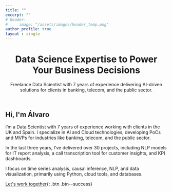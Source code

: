 ```yaml
---
title: ""
excerpt: ""
# header:
#     image: "/assets/images/header_temp.png"
author_profile: true
layout : single
---
```


<!-- Clear Value Proposition -->
<header>
  <h1>Data Science Expertise to Power Your Business Decisions</h1>
  <p>Freelance Data Scientist with 7 years of experience delivering AI-driven solutions for clients in banking, telecom, and the public sector.</p>
</header>


<!-- Introduction Text -->
<section id="about-me">
  <h2>Hi, I'm Álvaro</h2>
  <p>
    I’m a Data Scientist with 7 years of experience working with clients in the UK and Spain. I specialize in AI and Cloud technologies, developing PoCs and MVPs for industries like banking, telecom, and the public sector.
  </p>
  <p>
    In the last three years, I’ve delivered over 30 projects, including NLP models for IT report analysis, a call transcription tool for customer insights, and KPI dashboards.
  </p>
  <p>
    I focus on time series analysis, causal inference, NLP, and data visualization, primarily using Python, cloud tools, and databases.
  </p>
</section>

<!-- Call to Action Buttons -->
<!-- <section class="cta-buttons">
  <a href="/contact" class="btn btn-success">Let’s Work Together</a>
  <a href="/portfolio" class="btn btn-success">See My Work</a>
</section> -->

[Let's work together](mailto:aldcorrales@outlook.com){: .btn .btn--success}